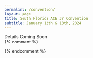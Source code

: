 ```yaml
---
permalink: /convention/
layout: page
title: South Florida ACE Jr Convention
subtitle: January 12th & 13th, 2024
---
```

Details Coming Soon<br />
{% comment %}
<!--
We are excitedly anticipating hosting the “SOUTH FLORIDA ACE JUNIOR CONVENTION” on Friday and Saturday, January 13th and 14th 2023 here at Orange Avenue Baptist School. This Convention is for all students ages 8 years old (by January 1st) through 12 years old including those students who are ineligible for “Regional Student Convention” because their birthdays fall after December 31st.<br /><br />
Schools must be registered by November 14th, 2022 along with an approximate number of students, sponsors and guests. If not – a $50.00 late registration fee will be added to your school.<br /><br />
**YOU MUST REGISTER YOUR SCHOOL ONLINE AT:** [JRconvention.com](http://www.jrconvention.com/) <br /><br />
Please call and confirm our receipt of your registration packet by December 14th, 2022 <a href="tel:+17724611225">(1-772-461-1225)</a>.<br /><br />
Individual registration and Written Entries will be due December 12th, 2022.<br /><br />
Registration fee for each participant is $60.00. Sponsors, guests and parents are $15.00 each. This covers breakfast on Friday and Saturday mornings, lunch on Friday, dinner on Friday evening, awards and a convention souvenir. **FEES MAY BE MAILED DIRECTLY TO ORANGE AVENUE BAPTIST SCHOOL OR PAID WHEN YOU ARRIVE FOR THE JUNIOR CONVENTION.**<br /><br />
Students may enter eight **(8)** performance events, three **(3)** elimination events, three **(3)** athletic events (Please note item 6 below), and as many non-performance as they choose, not to exceed 12 total events per student. However, they may have only one **(1)** entry per event.<br /><br />

### NUMBER OF ENTRIES PER SCHOOL
1.	In events involving more than four (4) students, or a group elimination event such as PACE BOWL, Basketball and Volleyball, the limit is one (1) entry per event per school.
2.	In other elimination events (Checkers, Chess, and Table Tennis) a school Is allowed three (3) entries per event.
3.	In One Act Play and Bible Bowl, a school is allowed three (3) entries.
4.	In all other event, a school is allowed six (6) entries per event.
5.	Each contestant may have only one (1) entry in an event. (For example, your school may have two (2) vocal mixed trios, but no student may be entered in both.)
6.	Students who participate in any athletic events must enter at least one (1) nonathletic event.

### Useful Links
1.  <a href="/assets/pdfs/school/JrCon_Books_&_Spelling.pdf">Bible Bowl & Spelling List</a>
2.  <a href="/assets/pdfs/school/JrCon_Event_List.pdf">Event List</a>
3.  [Event Guidelines](https://www.acestudentprograms.com/media/pageimg/CompleteISCGuidelines_11-01-21.pdf)
-->
{% endcomment %}
